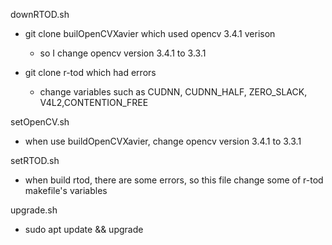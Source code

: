 downRTOD.sh
- git clone builOpenCVXavier which used opencv 3.4.1 verison 
	- so I change opencv version 3.4.1 to 3.3.1

- git clone r-tod which had errors
	- change variables such as CUDNN, CUDNN_HALF, ZERO_SLACK, V4L2,CONTENTION_FREE


setOpenCV.sh
- when use buildOpenCVXavier, change opencv version 3.4.1 to 3.3.1

setRTOD.sh
- when build rtod, there are some errors, so this file change some of r-tod makefile's variables  

upgrade.sh
- sudo apt update && upgrade
